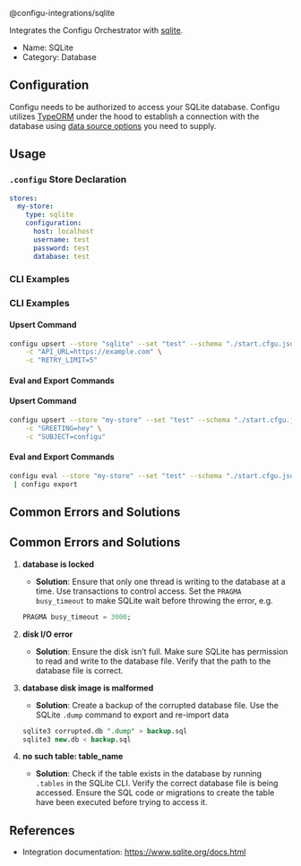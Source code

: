 @configu-integrations/sqlite

Integrates the Configu Orchestrator with [sqlite](https://www.sqlite.org/docs.html).

- Name: SQLite
- Category: Database

## Configuration

Configu needs to be authorized to access your SQLite database. Configu utilizes [TypeORM](https://typeorm.io) under the hood to establish a connection with the database using [data source options](https://typeorm.io/data-source-options#better-sqlite3-data-source-options) you need to supply.

## Usage

### `.configu` Store Declaration

```yaml
stores:
  my-store:
    type: sqlite
    configuration:
      host: localhost
      username: test
      password: test
      database: test
```
### CLI Examples
### **CLI Examples**
#### **Upsert Command**
```bash
configu upsert --store "sqlite" --set "test" --schema "./start.cfgu.json" \
    -c "API_URL=https://example.com" \
    -c "RETRY_LIMIT=5"
```

#### **Eval and Export Commands**
#### Upsert Command

```bash
configu upsert --store "my-store" --set "test" --schema "./start.cfgu.json" \
    -c "GREETING=hey" \
    -c "SUBJECT=configu"
```

#### Eval and Export Commands

```bash
configu eval --store "my-store" --set "test" --schema "./start.cfgu.json" \
 | configu export
```

## Common Errors and Solutions

## **Common Errors and Solutions**

1. **database is locked**
   - **Solution**: Ensure that only one thread is writing to the database at a time. Use transactions to control access. Set the `PRAGMA busy_timeout` to make SQLite wait before throwing the error, e.g.
    ```sql
    PRAGMA busy_timeout = 3000;
    ```

2. **disk I/O error**
   - **Solution**: Ensure the disk isn’t full. Make sure SQLite has permission to read and write to the database file. Verify that the path to the database file is correct.

3. **database disk image is malformed**
   - **Solution**: Create a backup of the corrupted database file. Use the SQLite `.dump` command to export and re-import data
    ```sql
    sqlite3 corrupted.db ".dump" > backup.sql
    sqlite3 new.db < backup.sql
    ```

4. **no such table: table_name**
   - **Solution**: Check if the table exists in the database by running `.tables` in the SQLite CLI. Verify the correct database file is being accessed. Ensure the SQL code or migrations to create the table have been executed before trying to access it.

## References
- Integration documentation: https://www.sqlite.org/docs.html
